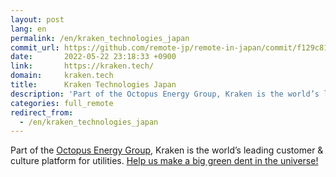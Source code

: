 ```yaml
---
layout: post
lang: en
permalink: /en/kraken_technologies_japan
commit_url: https://github.com/remote-jp/remote-in-japan/commit/f129c8109c823b8bd25381503d3d537a1caeacaf
date:       2022-05-22 23:18:33 +0900
link:       https://kraken.tech/
domain:     kraken.tech
title:      Kraken Technologies Japan
description: 'Part of the Octopus Energy Group, Kraken is the world’s leading customer &amp; culture platform for utilities. Help us make a big green dent in the universe!'
categories: full_remote
redirect_from:
  - /en/kraken_technologies_japan
---
```


<p>Part of the <a href="https://octopusenergy.group/">Octopus Energy Group</a>, Kraken is the world’s leading customer & culture platform for utilities. <a href="https://jobs.lever.co/octoenergy?department=Kraken%20Technologies%20Japan%20%2F%20%E5%8B%A4%E5%8B%99%E5%9C%B0%EF%BC%9A%E6%9D%B1%E4%BA%AC%20%20%F0%9F%87%AF%F0%9F%87%B5">Help us make a big green dent in the universe!</a></p>
